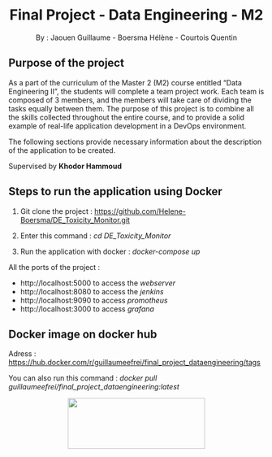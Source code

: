 <h1 align="center">Final Project - Data Engineering - M2</h1>


<div align="center">
    <a> By : Jaouen Guillaume - Boersma Hélène - Courtois Quentin </a>
</div>

## Purpose of the project

As a part of the curriculum of the Master 2 (M2) course entitled “Data Engineering II”, the students will complete a team project work. Each team is composed of 3 members, and the members will take care of dividing the tasks equally between them. The purpose of this project is to combine all the skills collected throughout the entire course, and to provide a solid example of real-life application development in a DevOps environment.   

The following sections provide necessary information about the description of the application  to be created.

Supervised by **Khodor Hammoud**

## Steps to run the application using Docker

1. Git clone the project : https://github.com/Helene-Boersma/DE_Toxicity_Monitor.git

2. Enter this command : *cd DE_Toxicity_Monitor*

3. Run the application with docker : *docker-compose up*

All the ports of the project :

  * http://localhost:5000 to access the *webserver*
  * http://localhost:8080 to access the *jenkins*
  * http://localhost:9090 to access *promotheus*
  * http://localhost:3000 to access *grafana*

## Docker image on docker hub

Adress : https://hub.docker.com/r/guillaumeefrei/final_project_dataengineering/tags

You can also run this command : *docker pull guillaumeefrei/final_project_dataengineering:latest*

<div align="center">
<a href="https://www.efrei.fr/" target="_blank"><img src="https://www.efrei.fr/wp-content/uploads/2022/01/LOGO_EFREI-PRINT_EFREI-WEB.png" width="270" height="100"></a>
</div>
